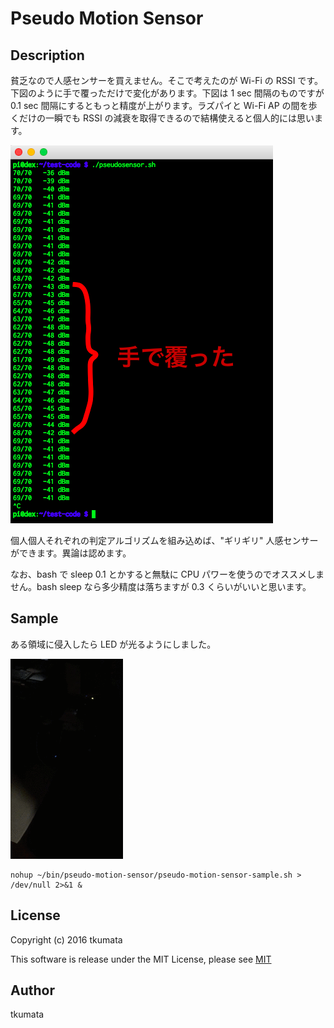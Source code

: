 # Pseudo Motion Sensor


## Description
貧乏なので人感センサーを買えません。そこで考えたのが Wi-Fi の RSSI です。下図のように手で覆っただけで変化があります。下図は 1 sec 間隔のものですが 0.1 sec 間隔にするともっと精度が上がります。ラズパイと Wi-Fi AP の間を歩くだけの一瞬でも RSSI の減衰を取得できるので結構使えると個人的には思います。

![reduce RSSI](imgs/iwconfig_ss_1.png)

個人個人それぞれの判定アルゴリズムを組み込めば、"ギリギリ" 人感センサーができます。異論は認めます。

なお、bash で sleep 0.1 とかすると無駄に CPU パワーを使うのでオススメしません。bash sleep なら多少精度は落ちますが 0.3 くらいがいいと思います。


## Sample
ある領域に侵入したら LED が光るようにしました。

![sample](imgs/IMG_0272.gif)

```
nohup ~/bin/pseudo-motion-sensor/pseudo-motion-sensor-sample.sh > /dev/null 2>&1 &
```


## License
Copyright (c) 2016 tkumata

This software is release under the MIT License, please see [MIT](http://opensource.org/licenses/mit-license.php)


## Author
tkumata
